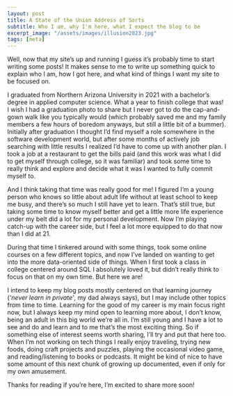 ```yaml
---
layout: post
title: A State of the Union Address of Sorts
subtitle: Who I am, why I'm here, what I expect the blog to be
excerpt_image: "/assets/images/illusion2023.jpg"
tags: [meta]
---
```


Well, now that my site’s up and running I guess it’s probably time to start writing some posts! It makes sense to me to write up something quick to explain who I am, how I got here, and what kind of things I want my site to be focused on.

I graduated from Northern Arizona University in 2021 with a bachelor’s degree in applied computer science. What a year to finish college that was! I wish I had a graduation photo to share but I never got to do the cap-and-gown walk like you typically would (which probably saved me and my family members a few hours of boredom anyways, but still a little bit of a bummer). Initially after graduation I thought I’d find myself a role somewhere in the software development world, but after some months of actively job searching with little results I realized I’d have to come up with another plan. I took a job at a restaurant to get the bills paid (and this work was what I did to get myself through college, so it was familiar) and took some time to really think and explore and decide what it was I wanted to fully commit myself to. 

And I think taking that time was really good for me! I figured I’m a young person who knows so little about adult life without at least school to keep me busy, and there’s so much I still have yet to learn. That’s still true, but taking some time to know myself better and get a little more life experience under my belt did a lot for my personal development. Now I’m playing catch-up with the career side, but I feel a lot more equipped to do that now than I did at 21. 

During that time I tinkered around with some things, took some online courses on a few different topics, and now I’ve landed on wanting to get into the more data-oriented side of things. When I first took a class in college centered around SQL I absolutely loved it, but didn’t really think to focus on that on my own time. But here we are!

I intend to keep my blog posts mostly centered on that learning journey (*‘never learn in private’*, my dad always says), but I may include other topics from time to time. Learning for the good of my career is my main focus right now, but I always keep my mind open to learning more about, I don’t know, being an adult in this big world we’re all in. I’m still young and I have a lot to see and do and learn and to me that’s the most exciting thing. So if something else of interest seems worth sharing, I’ll try and put that here too. When I’m not working on tech things I really enjoy traveling, trying new foods, doing craft projects and puzzles, playing the occasional video game, and reading/listening to books or podcasts. It might be kind of nice to have some amount of this next chunk of growing up documented, even if only for my own amusement.

Thanks for reading if you’re here, I’m excited to share more soon! 
